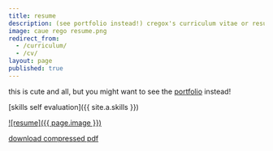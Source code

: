 ```yaml
---
title: resume
description: (see portfolio instead!) cregox's curriculum vitae or resume
image: caue rego resume.png
redirect_from:
  - /curriculum/
  - /cv/
layout: page
published: true
---
```


this is cute and all, but you might want to see the [portfolio](/portfolio) instead!

[skills self evaluation]({{ site.a.skills }})

[![resume]({{ page.image }})](http://b.cregox.net/resume)

[download compressed pdf](http://b.cregox.net/download-resume)
